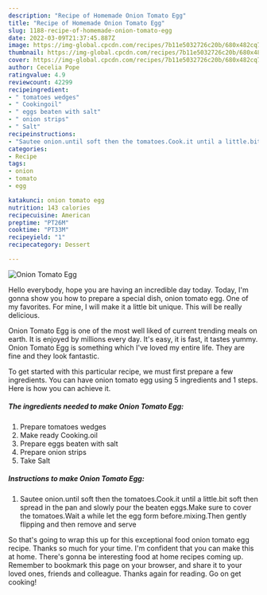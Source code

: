 ```yaml
---
description: "Recipe of Homemade Onion Tomato Egg"
title: "Recipe of Homemade Onion Tomato Egg"
slug: 1188-recipe-of-homemade-onion-tomato-egg
date: 2022-03-09T21:37:45.887Z
image: https://img-global.cpcdn.com/recipes/7b11e5032726c20b/680x482cq70/onion-tomato-egg-recipe-main-photo.jpg
thumbnail: https://img-global.cpcdn.com/recipes/7b11e5032726c20b/680x482cq70/onion-tomato-egg-recipe-main-photo.jpg
cover: https://img-global.cpcdn.com/recipes/7b11e5032726c20b/680x482cq70/onion-tomato-egg-recipe-main-photo.jpg
author: Cecelia Pope
ratingvalue: 4.9
reviewcount: 42299
recipeingredient:
- " tomatoes wedges"
- " Cookingoil"
- " eggs beaten with salt"
- " onion strips"
- " Salt"
recipeinstructions:
- "Sautee onion.until soft then the tomatoes.Cook.it until a little.bit soft then spread in the pan and slowly pour the beaten eggs.Make sure to cover the tomatoes.Wait a while let the egg form before.mixing.Then gently flipping and then remove and serve"
categories:
- Recipe
tags:
- onion
- tomato
- egg

katakunci: onion tomato egg 
nutrition: 143 calories
recipecuisine: American
preptime: "PT26M"
cooktime: "PT33M"
recipeyield: "1"
recipecategory: Dessert

---
```



![Onion Tomato Egg](https://img-global.cpcdn.com/recipes/7b11e5032726c20b/680x482cq70/onion-tomato-egg-recipe-main-photo.jpg)

Hello everybody, hope you are having an incredible day today. Today, I'm gonna show you how to prepare a special dish, onion tomato egg. One of my favorites. For mine, I will make it a little bit unique. This will be really delicious.

Onion Tomato Egg is one of the most well liked of current trending meals on earth. It is enjoyed by millions every day. It's easy, it is fast, it tastes yummy. Onion Tomato Egg is something which I've loved my entire life. They are fine and they look fantastic.




To get started with this particular recipe, we must first prepare a few ingredients. You can have onion tomato egg using 5 ingredients and 1 steps. Here is how you can achieve it.

<!--inarticleads1-->

##### The ingredients needed to make Onion Tomato Egg:

1. Prepare  tomatoes wedges
1. Make ready  Cooking.oil
1. Prepare  eggs beaten with salt
1. Prepare  onion strips
1. Take  Salt




<!--inarticleads2-->

##### Instructions to make Onion Tomato Egg:

1. Sautee onion.until soft then the tomatoes.Cook.it until a little.bit soft then spread in the pan and slowly pour the beaten eggs.Make sure to cover the tomatoes.Wait a while let the egg form before.mixing.Then gently flipping and then remove and serve




So that's going to wrap this up for this exceptional food onion tomato egg recipe. Thanks so much for your time. I'm confident that you can make this at home. There's gonna be interesting food at home recipes coming up. Remember to bookmark this page on your browser, and share it to your loved ones, friends and colleague. Thanks again for reading. Go on get cooking!
